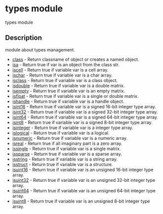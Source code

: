 

# types module

types module

## Description
module about types management.


* [class](class.md) - Return classname of object or creates a named object.
* [isa](isa.md) - Return true if var is an object from the class str.
* [iscell](iscell.md) - Return true if variable var is a cell array.
* [ischar](ischar.md) - Return true if variable var is a char array.
* [isclass](isclass.md) - Return true if variable var is a class object.
* [isdouble](isdouble.md) - Return true if variable var is a double matrix.
* [isempty](isempty.md) - Return true if variable var is an empty matrix.
* [isfloat](isfloat.md) - Return true if variable var is a single or double matrix.
* [ishandle](ishandle.md) - Return true if variable var is a handle object.
* [isint16](isint16.md) - Return true if variable var is a signed 16-bit integer type array.
* [isint32](isint32.md) - Return true if variable var is a signed 32-bit integer type array.
* [isint64](isint64.md) - Return true if variable var is a signed 64-bit integer type array.
* [isint8](isint8.md) - Return true if variable var is a signed 8-bit integer type array.
* [isinteger](isinteger.md) - Return true if variable var is a integer type array.
* [islogical](islogical.md) - Return true if variable var is a logical.
* [isnumeric](isnumeric.md) - Return true if variable var is a numeric array.
* [isreal](isreal.md) - Return true if all imaginary part is a zero array.
* [issingle](issingle.md) - Return true if variable var is a single matrix.
* [issparse](issparse.md) - Return true if variable var is a sparse array.
* [isstring](isstring.md) - Return true if variable var is a string array.
* [isstruct](isstruct.md) - Return true if variable var is a structure.
* [isuint16](isuint16.md) - Return true if variable var is an unsigned 16-bit integer type array.
* [isuint32](isuint32.md) - Return true if variable var is an unsigned 32-bit integer type array.
* [isuint64](isuint64.md) - Return true if variable var is an unsigned 64-bit integer type array.
* [isuint8](isuint8.md) - Return true if variable var is an unsigned 8-bit integer type array.



